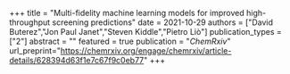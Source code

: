+++
title = "Multi-fidelity machine learning models for improved high-throughput screening predictions"
date = 2021-10-29
authors = ["David Buterez","Jon Paul Janet","Steven Kiddle","Pietro Liò"]
publication_types = ["2"]
abstract = ""
featured = true
publication = "*ChemRxiv*"
url_preprint="https://chemrxiv.org/engage/chemrxiv/article-details/628394d63f1e7c67f9c0eb77"
+++